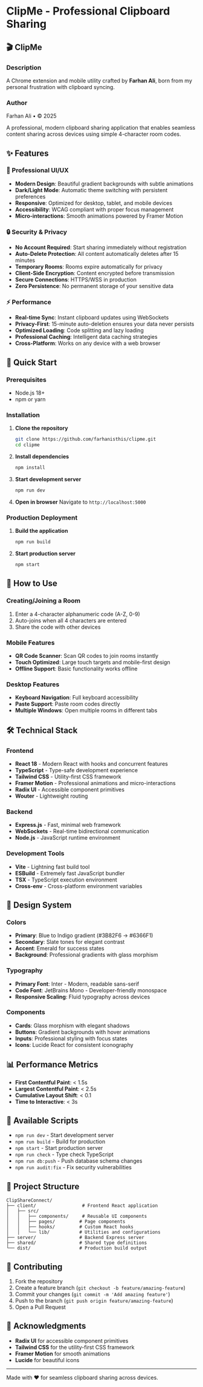 # ClipMe - Professional Clipboard Sharing

## 🎬 ClipMe

### Description

A Chrome extension and mobile utility crafted by **Farhan Ali**, born from my personal frustration with clipboard syncing.

### Author

Farhan Ali • © 2025

A professional, modern clipboard sharing application that enables seamless content sharing across devices using simple 4-character room codes.

## ✨ Features

### 🎨 Professional UI/UX

- **Modern Design**: Beautiful gradient backgrounds with subtle animations
- **Dark/Light Mode**: Automatic theme switching with persistent preferences
- **Responsive**: Optimized for desktop, tablet, and mobile devices
- **Accessibility**: WCAG compliant with proper focus management
- **Micro-interactions**: Smooth animations powered by Framer Motion

### 🔒 Security & Privacy

- **No Account Required**: Start sharing immediately without registration
- **Auto-Delete Protection**: All content automatically deletes after 15 minutes
- **Temporary Rooms**: Rooms expire automatically for privacy
- **Client-Side Encryption**: Content encrypted before transmission
- **Secure Connections**: HTTPS/WSS in production
- **Zero Persistence**: No permanent storage of your sensitive data

### ⚡ Performance

- **Real-time Sync**: Instant clipboard updates using WebSockets
- **Privacy-First**: 15-minute auto-deletion ensures your data never persists
- **Optimized Loading**: Code splitting and lazy loading
- **Professional Caching**: Intelligent data caching strategies
- **Cross-Platform**: Works on any device with a web browser

## 🚀 Quick Start

### Prerequisites

- Node.js 18+
- npm or yarn

### Installation

1. **Clone the repository**

   ```bash
   git clone https://github.com/farhanisthis/clipme.git
   cd clipme
   ```

2. **Install dependencies**

   ```bash
   npm install
   ```

3. **Start development server**

   ```bash
   npm run dev
   ```

4. **Open in browser**
   Navigate to `http://localhost:5000`

### Production Deployment

1. **Build the application**

   ```bash
   npm run build
   ```

2. **Start production server**
   ```bash
   npm start
   ```

## 📱 How to Use

### Creating/Joining a Room

1. Enter a 4-character alphanumeric code (A-Z, 0-9)
2. Auto-joins when all 4 characters are entered
3. Share the code with other devices

### Mobile Features

- **QR Code Scanner**: Scan QR codes to join rooms instantly
- **Touch Optimized**: Large touch targets and mobile-first design
- **Offline Support**: Basic functionality works offline

### Desktop Features

- **Keyboard Navigation**: Full keyboard accessibility
- **Paste Support**: Paste room codes directly
- **Multiple Windows**: Open multiple rooms in different tabs

## 🛠 Technical Stack

### Frontend

- **React 18** - Modern React with hooks and concurrent features
- **TypeScript** - Type-safe development experience
- **Tailwind CSS** - Utility-first CSS framework
- **Framer Motion** - Professional animations and micro-interactions
- **Radix UI** - Accessible component primitives
- **Wouter** - Lightweight routing

### Backend

- **Express.js** - Fast, minimal web framework
- **WebSockets** - Real-time bidirectional communication
- **Node.js** - JavaScript runtime environment

### Development Tools

- **Vite** - Lightning fast build tool
- **ESBuild** - Extremely fast JavaScript bundler
- **TSX** - TypeScript execution environment
- **Cross-env** - Cross-platform environment variables

## 🎨 Design System

### Colors

- **Primary**: Blue to Indigo gradient (#3B82F6 → #6366F1)
- **Secondary**: Slate tones for elegant contrast
- **Accent**: Emerald for success states
- **Background**: Professional gradients with glass morphism

### Typography

- **Primary Font**: Inter - Modern, readable sans-serif
- **Code Font**: JetBrains Mono - Developer-friendly monospace
- **Responsive Scaling**: Fluid typography across devices

### Components

- **Cards**: Glass morphism with elegant shadows
- **Buttons**: Gradient backgrounds with hover animations
- **Inputs**: Professional styling with focus states
- **Icons**: Lucide React for consistent iconography

## 📊 Performance Metrics

- **First Contentful Paint**: < 1.5s
- **Largest Contentful Paint**: < 2.5s
- **Cumulative Layout Shift**: < 0.1
- **Time to Interactive**: < 3s

## 🔧 Available Scripts

- `npm run dev` - Start development server
- `npm run build` - Build for production
- `npm start` - Start production server
- `npm run check` - Type check TypeScript
- `npm run db:push` - Push database schema changes
- `npm run audit:fix` - Fix security vulnerabilities

## 📁 Project Structure

```
ClipShareConnect/
├── client/                 # Frontend React application
│   ├── src/
│   │   ├── components/     # Reusable UI components
│   │   ├── pages/         # Page components
│   │   ├── hooks/         # Custom React hooks
│   │   └── lib/           # Utilities and configurations
├── server/                # Backend Express server
├── shared/                # Shared type definitions
└── dist/                  # Production build output
```

## 🤝 Contributing

1. Fork the repository
2. Create a feature branch (`git checkout -b feature/amazing-feature`)
3. Commit your changes (`git commit -m 'Add amazing feature'`)
4. Push to the branch (`git push origin feature/amazing-feature`)
5. Open a Pull Request

## 🙏 Acknowledgments

- **Radix UI** for accessible component primitives
- **Tailwind CSS** for the utility-first CSS framework
- **Framer Motion** for smooth animations
- **Lucide** for beautiful icons

---

Made with ❤️ for seamless clipboard sharing across devices.

